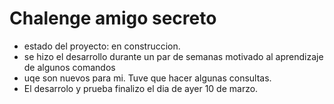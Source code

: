 <h1> Chalenge amigo secreto </h1>

- estado del proyecto: en construccion.
- se hizo el desarrollo durante un par de semanas motivado al aprendizaje de algunos comandos
- uqe son nuevos para mi. Tuve que hacer algunas consultas.
- El desarrolo y prueba finalizo el dia de ayer 10 de marzo.
